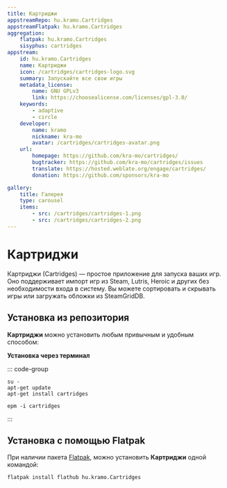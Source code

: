 ```yaml
---
title: Картриджи
appstreamRepo: hu.kramo.Cartridges
appstreamFlatpak: hu.kramo.Cartridges
aggregation: 
    flatpak: hu.kramo.Cartridges
    sisyphus: cartridges
appstream:
    id: hu.kramo.Cartridges
    name: Картриджи
    icon: /cartridges/cartridges-logo.svg
    summary: Запускайте все свои игры
    metadata_license: 
        name: GNU GPLv3
        link: https://choosealicense.com/licenses/gpl-3.0/
    keywords: 
        - adaptive
        - circle
    developer: 
        name: kramo
        nickname: kra-mo
        avatar: /cartridges/cartridges-avatar.png
    url: 
        homepage: https://github.com/kra-mo/cartridges/
        bugtracker: https://github.com/kra-mo/cartridges/issues
        translate: https://hosted.weblate.org/engage/cartridges/
        donation: https://github.com/sponsors/kra-mo

gallery: 
    title: Галерея
    type: carousel
    items: 
        - src: /cartridges/cartridges-1.png
        - src: /cartridges/cartridges-2.png
---
```


# Картриджи

Картриджи (Сartridges) — простое приложение для запуска ваших игр. Оно поддерживает импорт игр из Steam, Lutris, Heroic и других без необходимости входа в систему. Вы можете сортировать и скрывать игры или загружать обложки из SteamGridDB.

<AGWGallery />

## Установка из репозитория

**Картриджи** можно установить любым привычным и удобным способом:

<!--@include: ./parts/install/software-repo.md-->


**Установка через терминал**

::: code-group

```shell[apt-get]
su -
apt-get update
apt-get install cartridges
```
```shell[epm]
epm -i cartridges
```
:::


## Установка c помощью Flatpak

При наличии пакета [Flatpak](/flatpak), можно установить **Картриджи** одной командой:

```shell
flatpak install flathub hu.kramo.Cartridges
```

<!--@include: ./parts/install/software-flatpak.md-->